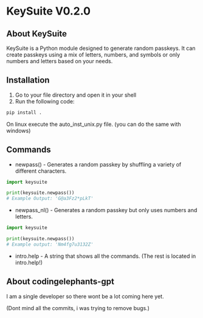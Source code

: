 # KeySuite V0.2.0
## About KeySuite
KeySuite is a Python module designed to generate random passkeys.
It can create passkeys using a mix of letters, numbers, and symbols or only numbers and letters based on your needs.

## Installation
1. Go to your file directory and open it in your shell
2. Run the following code:
```bash
pip install .
```
On linux execute the auto_inst_unix.py file. (you can do the same with windows)

## Commands
- newpass() - Generates a random passkey by shuffling a variety of different characters.
```python
import keysuite

print(keysuite.newpass())
# Example Output: 'G@a3Fz2*pLkT'
```
- newpass_nl() - Generates a random passkey but only uses numbers and letters.
```python
import keysuite

print(keysuite.newpass())
# Example output: 'Nm4fg7u3132Z'
```
- intro.help - A string that shows all the commands.
(The rest is located in intro.help!)


## About codingelephants-gpt
I am a single developer so there wont be a lot coming here yet.

(Dont mind all the commits, i was trying to remove bugs.)
